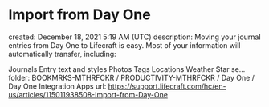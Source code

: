 # Import from Day One

created: December 18, 2021 5:19 AM (UTC)
description: Moving your journal entries from Day One to Lifecraft is easy. Most of your information will automatically transfer, including:

Journals
Entry text and styles
Photos
Tags
Locations
Weather
Star se...
folder: BOOKMRKS-MTHRFCKR / PRODUCTIVITY-MTHRFCKR / Day One / Day One Integration Apps
url: https://support.lifecraft.com/hc/en-us/articles/115011938508-Import-from-Day-One